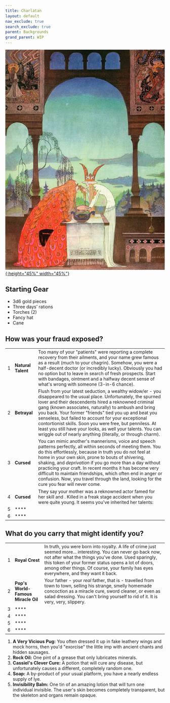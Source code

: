 ```yaml
---
title: Charlatan
layout: default
nav_exclude: true
search_exclude: true
parent: Backgrounds
grand_parent: WIP
---
```


[![Alt text](/img/backgrounds/charlatan.jpg "East of the Sun and West of the Moon, illustrated by Kay Nielsen"){:height="45%" width="45%"}](/img/backgrounds/charlatan.jpg)


## Starting Gear

- 3d6 gold pieces
- Three days’ rations
- Torches (2)
- Fancy hat
- Cane

## How was your fraud exposed?

|      |      |      |
| ---- | ---- | ---- |
| 1 | **Natural Talent** | Too many of your "patients" were reporting a complete recovery from their ailments, and your name grew famous as a result (much to your chagrin). Somehow, you were a half-decent doctor (or incredibly lucky). Obviously you had no option but to leave in search of fresh prospects. Start with bandages, ointment and a halfway decent sense of what's wrong with someone (3-in-6 chance). |  
| 2 | **Betrayal** | Flush from your latest seduction, a wealthy widow/er - you disappeared to the usual place. Unfortunately, the spurned lover and their descendents hired a reknowned criminal gang (known associates, naturally) to ambush and bring you back. Your former "friends" tied you up and beat you senseless, but failed to account for your exceptional contortionist skills. Soon you were free, but penniless. At least you still have your looks, as well your talents. You can wriggle out of nearly anything (literally, or through charm).   |
| 3    |**Cursed** |  You can mimic another's mannerisms, voice and speech patterns perfectly, all within seconds of meeting them. You do this effortlessly, because in truth you do not feel at home in your own skin, prone to bouts of shivering, shaking, and _deprivation_ if you go more than a day without practicing your craft. In recent months it has become very difficult to maintain friendships, which often end in anger or confusion. Now, you travel through the land, looking for the cure you fear will never come. |
| 4    |**Cursed** | They say your mother was a reknowned actor famed for her skill and . Killed in a freak stage accident when you were quite young. It seems you've inherited her talents:       |
| 5    |**** |      |
| 6    |**** |      |

## What do you carry that might identify you?

|      |      |      |
| ---- | ---- | ---- |
| 1    |**Royal Crest** | In truth, you were born into royalty. A life of crime just seemed more... interesting. You can never go back now, not after what the things you've done. Used sparingly, this token of your former status opens a lot of doors, among other things. Of course, your family has eyes everywhere, and they want it back.   |
| 2    |**Pop's World-Famous Miracle Oil** | Your father - your _real_ father, that is - travelled from town to town, selling his strange, smelly homemade concoction as a miracle cure, sword cleaner, or even as salad dressing. You can't bring yourself to rid of it. It is very, very, slippery.         |
| 3    |**** |  |
| 4    |**** |      |
| 5    |**** |      |
| 6    |**** |      |

1. **A Very Vicious Pug:** You often dressed it up in fake leathery wings and mock horns, then you'd "exorcise" the little imp with ancient chants and hidden sausages.
2. **Rock Oil:** One pint of a grease that only lubricates minerals.
3. **Cassiel's Clever Cure:** A potion that will cure any disease, but unfortunately causes a different, completely random one.
4. **Soap:** A by-product of your usual platform, you have a nearly endless supply of lye.
5. **Invisibility Balm:** One tin of an amazing lotion that will turn one individual invisible. The user's skin becomes completely transparent, but the skeleton and organs remain opaque.
